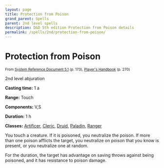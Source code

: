 ```yaml
---
layout: page
title: Protection from Poison
grand_parent: Spells
parent: 2nd level spells 
description: D&D 5th edition Protection from Poison details
permalink: /spells/2nd/protection-from-poison/
---
```


# Protection from Poison

<small>From <a target="_blank" href="https://media.wizards.com/2016/downloads/DND/SRD-OGL_V5.1.pdf">System Reference Document 5.1</a> (p. 173), <a target="_blank" href="https://dnd.wizards.com/products/tabletop-games/rpg-products/rpg_playershandbook">Player's Handbook</a> (p. 270)</small>


2nd level abjuration

**Casting time:** 1 a

**Range:** Touch

**Components:** V,S 

**Duration:** 1 h

**Classes:** [Artificer](/classes/artificer/), [Cleric](/classes/cleric/), [Druid](/classes/druid/), [Paladin](/classes/paladin/), [Ranger](/classes/ranger/)

You touch a creature. If it is poisoned, you neutralize the poison. If more than one poison afflicts the target, you neutralize on poison that you know is present, or you neutralize one at random.

   For the duration, the target has advantage on saving throws against being poisoned, and it has resistance to poison damage.